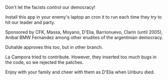 
Don't let the facists control our democracy!

Install this app in your enemy's laptop an cron it to run each time they try to hit
our leader and party.


Sponsored by CFK, Massa, Moyano, D'Elia, Barrionuevo, Clarin (until 2005), Anibal BMW Fernandez among other
erudites of the argentinian democracy.

Duhalde approves this too, but in other branch.

La Campora tried to contribute. However, they inserted too much bugs in the code, so we rejected the patches.

Enjoy with your family and cheer with them as D'Elia when Uriburu died.

